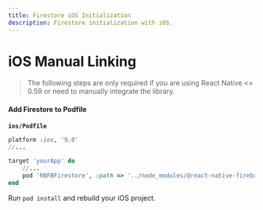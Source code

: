```yaml
---
title: Firestore iOS Initialization
description: Firestore initialization with iOS.
---
```


# iOS Manual Linking

> The following steps are only required if you are using React Native <= 0.59 or need to manually integrate the library.


#### Add Firestore to Podfile
**`ios/Podfile`**

```ruby
platform :ios, '9.0'
//...

target 'yourApp' do
    //...
    pod 'RNFBFirestore', :path => '../node_modules/@react-native-firebase/firestore'
end

```

Run `pod install` and rebuild your iOS project.